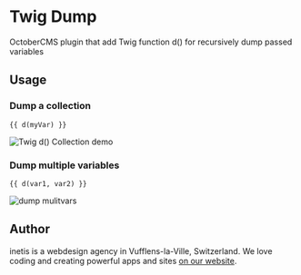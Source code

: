 # Twig Dump
OctoberCMS plugin that add Twig function d() for recursively dump passed variables

## Usage

### Dump a collection
```twig
{{ d(myVar) }}
```
![Twig d() Collection demo](https://cloud.githubusercontent.com/assets/12028540/26622474/d464855a-45ea-11e7-956f-edc02f44437c.png)


### Dump multiple variables

```twig
{{ d(var1, var2) }}
```
![dump mulitvars](https://cloud.githubusercontent.com/assets/12028540/26622650/6bef880c-45eb-11e7-844e-cc38f1b887da.png)

## Author
inetis is a webdesign agency in Vufflens-la-Ville, Switzerland. We love coding and creating powerful apps and sites  [on our website](https://inetis.ch).
